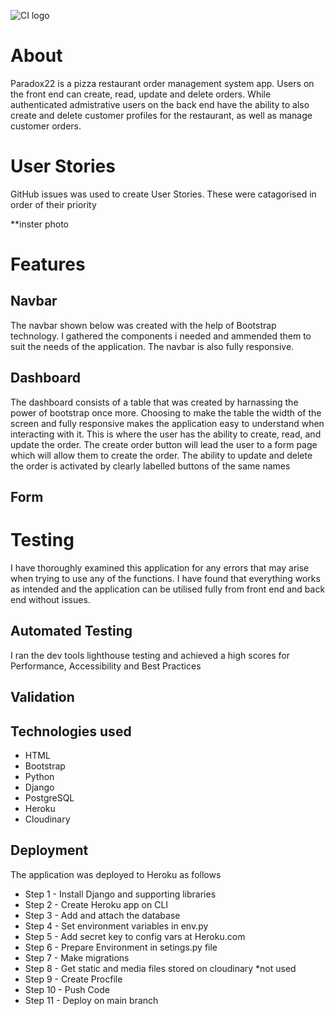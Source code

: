 ![CI logo](https://codeinstitute.s3.amazonaws.com/fullstack/ci_logo_small.png)

# About

Paradox22 is a pizza restaurant order management system app. Users on the front end can create, read, update and delete orders. While authenticated admistrative users on the back end have the ability to also create and delete customer profiles for the restaurant, as well as manage customer orders. 

# User Stories

GitHub issues was used to create User Stories. These were catagorised in order of their priority


**inster photo

# Features

## Navbar

The navbar shown below was created with the help of Bootstrap technology. I gathered the components i needed and ammended them to suit the needs of the application. The navbar is also fully responsive. 

## Dashboard

The dashboard consists of a table that was created by harnassing the power of bootstrap once more. Choosing to make the table the width of the screen and fully responsive makes the application easy to understand when interacting with it. This is where the user has the ability to create, read, and update the order. The create order button will lead the user to a form page which will allow them to create the order. The ability to update and delete the order is activated by clearly labelled buttons of the same names

## Form

# Testing

I have thoroughly examined this application for any errors that may arise when trying to use any of the functions. I have found that everything works as intended and the application can be utilised fully from front end and back end without issues.

## Automated Testing

I ran the dev tools lighthouse testing and achieved a high scores for Performance, Accessibility and Best Practices 


## Validation

## Technologies used

- HTML
- Bootstrap
- Python
- Django
- PostgreSQL
- Heroku
- Cloudinary

## Deployment

The application was deployed to Heroku as follows

- Step 1 - Install Django and supporting libraries 
- Step 2 - Create Heroku app on CLI 
- Step 3 - Add and attach the database
- Step 4 - Set environment variables in env.py
- Step 5 - Add secret key to config vars at Heroku.com
- Step 6 - Prepare Environment in setings.py file
- Step 7 - Make migrations
- Step 8 - Get static and media files stored on cloudinary *not used
- Step 9 - Create Procfile 
- Step 10 - Push Code 
- Step 11 - Deploy on main branch 




